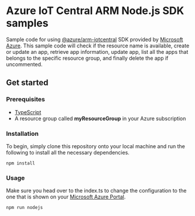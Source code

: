 # Azure IoT Central ARM Node.js SDK samples

Sample code for using [@azure/arm-iotcentral](https://github.com/Azure/azure-sdk-for-js/tree/main/sdk/iotcentral/arm-iotcentral)  SDK provided by [Microsoft Azure](https://github.com/Azure). This sample code will check if the resource name is available, create or update an app, retrieve app information, update app, list all the apps that belongs to the specific resource group, and finally delete the app if uncommented.

## Get started

### Prerequisites
- [TypeScript](https://www.typescriptlang.org)
- A resource group called **myResourceGroup** in your Azure subscription

### Installation
To begin, simply clone this repository onto your local machine and run the following to install all the necessary dependencies.

```
npm install
```

### Usage
Make sure you head over to the index.ts to change the configuration to the one that is shown on your [Microsoft Azure Portal](https://portal.azure.com).

```
npm run nodejs
```
